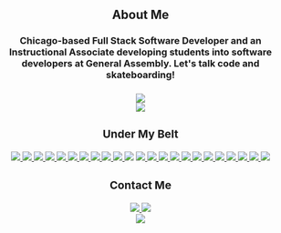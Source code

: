 <div align="center">
  <h2>About Me</h2>
  <h3>Chicago-based Full Stack Software Developer and an Instructional Associate developing students into software developers at General Assembly. Let's talk code and skateboarding!<h3/>
<!--   <img align="center" src="https://github-readme-stats.vercel.app/api?username=jurgenstevens&hide=contribs,issues&include_all_commits=true&count_private=true&theme=dark" /> -->
<!--   <br/> -->
  <div>
    <img align="center" src="https://github-readme-stats.vercel.app/api/top-langs/?username=jurgenstevens&hide=html,mako,procfile&layout=compact&theme=dark" />
  </div>
  <picture>
    <source media="(prefers-color-scheme: dark)" srcset="https://streak-stats.demolab.com?user=jurgenstevens&theme=dark" />
    <img src="https://streak-stats.demolab.com?user=jurgenstevens&theme=default" />
</picture>
  <div>
      <h3>Under My Belt</h3>
      <a href="#"><img src="https://img.shields.io/badge/-Git-black?style=flat-square&logo=git" />  </a>
      <a href="#"><img src="https://img.shields.io/badge/-HTML5-E34F26?style=flat-square&logo=html5&logoColor=white" />  </a>
      <a href="#"><img src="https://img.shields.io/badge/-CSS3-1572B6?style=flat-square&logo=css3" />  </a>
      <a href="#"><img src="https://img.shields.io/badge/-JavaScript-F7DF1E?style=flat-square&logo=javascript&logoColor=black" />  </a>
      <a href="#"><img src="https://img.shields.io/badge/-React-61DAFB?style=flat-square&logo=React&logoColor=black" />  </a>
      <a href="#"><img src="https://img.shields.io/badge/-React_Router-CA4245?style=flat-square&for-the-badge&logo=react-router&logoColor=white" />  </a>
      <a href="#"><img src="https://img.shields.io/badge/-NodeJS-339933?style=flat-square&logo=Node.js&logoColor=white" />  </a>
      <a href="#"><img src="https://img.shields.io/badge/-Python3-3776AB?style=flat-square&logo=Python&logoColor=white" />  </a>
      <a href="#"><img src="https://img.shields.io/badge/-Express.js-404D59?style=flat-square&for-the-badge" />  </a>
      <a href="#"><img src="https://img.shields.io/badge/-MongoDB-white?style=flat-square&logo=mongodb" />  </a>
      <a href"#"><img src="https://img.shields.io/badge/Django-092E20?style=flate-square&logo=django&logoColor=green" /> <a/>
      <a href="#"><img src="https://img.shields.io/badge/Flask-%23000.svg?style=flat-square&logo=flask&logoColor=white" />  </a>
      <a href="#"><img src="https://img.shields.io/badge/-PostgreSQL-336791?style=flat-square&logo=postgresql" />  </a>
      <a href="#"><img src="https://img.shields.io/badge/-jQuery-0769AD?style=flat-square&logo=jQuery" />  </a>
      <a href="#"><img src="https://img.shields.io/badge/-Bootstrap-563D7C?style=flat-square&logo=bootstrap" />  </a>
      <a href="#"><img src="https://img.shields.io/badge/SASS-hotpink.svg?style=flat-square&&logo=SASS&logoColor=white" />  </a>
      <a href="#"><img src="https://img.shields.io/badge/-Postman-FF6C37?style=flat-square&logo=Postman&logoColor=white" />  </a>
      <a href="#"><img src="https://img.shields.io/badge/-Heroku-430098?style=flat-square&logo=heroku" />  </a>
      <a href="#"><img src="https://img.shields.io/badge/-Trello-0079BF?style=flat-square&logo=Trello&logoColor=white" />  </a>
      <a href="#"><img src="https://img.shields.io/badge/-VS_Code-007ACC?style=flat-square&logo=visual-studio-code" />  </a>
      <a href="#"><img src="https://img.shields.io/badge/Notion-%23000000.svg?style=flat-square&for-the-badge&logo=notion&logoColor=white" />  </a>
      <a href="#"><img src="https://img.shields.io/badge/-Slack-4A154B?style=flat-square&logo=slack" />  </a>
      <a href="#"><img src="https://img.shields.io/badge/-Zoom-2D8CFF?style=flat-square&logo=zoom&logoColor=white" />  </a>
    </div>
    <div>
      <h3>Contact Me</h3>
        </a>
        <a href="https://www.linkedin.com/in/jurgenstevens/"><img src="https://img.shields.io/badge/-LinkedIn-0077B5?style=flat-square&logo=LinkedIn&logoColor=white" />
        </a>
        <a href="https://github.com/jurgenstevens?tab=repositories"><img src="https://img.shields.io/github/followers/jurgenstevens?color=black&label=GitHub&logo=GitHub&logoColor=white&style=flat-square" />
        </a>
        <br />
        <a href="https://www.jurgenstevens.dev/"><img src="https://img.shields.io/badge/Portfolio-%23000000.svg?style=for-the-badge&logo=firefox&logoColor=#FF7139" />  
    </div>
</div>
